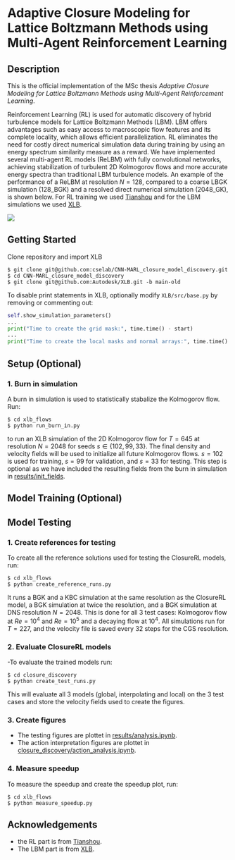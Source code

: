 # Adaptive Closure Modeling for Lattice Boltzmann Methods using Multi-Agent Reinforcement Learning

## Description
This is the official implementation of the MSc thesis *Adaptive Closure Modeling for Lattice Boltzmann Methods using Multi-Agent Reinforcement Learning*.

Reinforcement Learning (RL) is used for automatic discovery of hybrid turbulence models for Lattice Boltzmann Methods (LBM). LBM offers advantages such as easy access to macroscopic flow features and its complete locality, which allows efficient parallelization. RL eliminates the need for costly direct numerical simulation data during training by using an energy spectrum similarity measure as a reward. We have implemented several multi-agent RL models (ReLBM) with fully convolutional networks, achieving stabilization of turbulent 2D Kolmogorov flows and more accurate energy spectra than traditional LBM turbulence models. An example of the performance of a ReLBM at resolution $N = 128$, compared to a coarse LBGK simulation (128_BGK) and a resolved direct numerical simulation (2048_GK), is shown below. For RL training we used [Tianshou](https://tianshou.org/en/stable/) and for the LBM simulations we used [XLB](https://github.com/Autodesk/XLB). 

![](results/figures/model_eval.gif)



## Getting Started

Clone repository and import XLB
```console
$ git clone git@github.com:cselab/CNN-MARL_closure_model_discovery.git
$ cd CNN-MARL_closure_model_discovery
$ git clone git@github.com:Autodesk/XLB.git -b main-old
```
To disable print statements in XLB, optionally modify `XLB/src/base.py` by removing or commenting out:
```python
self.show_simulation_parameters()
...
print("Time to create the grid mask:", time.time() - start)
...
print("Time to create the local masks and normal arrays:", time.time() - start)

```

## Setup (Optional)
### 1. Burn in simulation
A burn in simulation is used to statistically stabalize the Kolmogorov flow. Run:
```console
$ cd xlb_flows
$ python run_burn_in.py
```
to run an XLB simulation of the 2D Kolmogorov flow for $T=645$ at resolution $N=2048$ for seeds $s \in \{102, 99, 33\}$. The final density and velocity fields will be used to initialize all future Kolmogorov flows. $s=102$ is used for training, $s=99$ for validation, and $s=33$ for testing.  This step is optional as we have included the resulting fields from the burn in simulation in [results/init_fields](results/init_fields).


## Model Training (Optional)


## Model Testing
### 1. Create references for testing
To create all the reference solutions used for testing the ClosureRL models, run:
```console
$ cd xlb_flows
$ python create_reference_runs.py
```
 It runs a BGK and a KBC simulation at the same resolution as the ClosureRL model, a BGK simulation at twice the resolution, and a BGK simulation at DNS resolution $N=2048$. This is done for all 3 test cases: Kolmogorov flow at $Re=10^4$ and $Re=10^5$ and a decaying flow at $10^4$. All simulations run for $T=227$, and the velocity file is saved every $32$ steps for the CGS resolution.


### 2. Evaluate ClosureRL models
-To evaluate the trained models run:
```console
$ cd closure_discovery
$ python create_test_runs.py
```
This will evaluate all 3 models (global, interpolating and local) on the 3 test cases and store the velocity fields used to create the figures.

### 3. Create figures
- The testing figures are plottet in [results/analysis.ipynb](results/analysis.ipynb).
- The action interpretation figures are plottet in [closure_discovery/action_analysis.ipynb](closure_discovery/action_analysis.ipynb).

### 4. Measure speedup
To measure the speedup and create the speedup plot, run:
```console
$ cd xlb_flows
$ python measure_speedup.py
```


## Acknowledgements
- the RL part is from [Tianshou](https://tianshou.org/en/stable/).
- The LBM part is from [XLB](https://github.com/Autodesk/XLB).